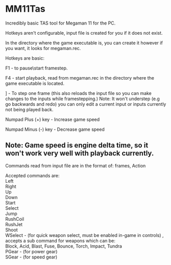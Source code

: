 # MM11Tas
Incredibly basic TAS tool for Megaman 11 for the PC.

Hotkeys aren't configurable, input file is created for you if it does not exist.

In the directory where the game executable is, you can create it however if you want, it looks for megaman.rec.

Hotkeys are basic:

F1 - to pause\start framestep.

F4 - start playback, read from megaman.rec in the directory where the game executable is located.

] - To step one frame (this also reloads the input file so you can make changes to the inputs while framestepping.)
Note: It won't understep (e.g go backwards and redo) you can only edit a current input or inputs currently not being
      played back.

Numpad Plus (+) key - Increase game speed

Numpad Minus (-) key - Decrease game speed

Note: Game speed is engine delta time, so it won't work very well with playback currently. 
--------------------------------------------------------

Commands read from input file are in the format of:
   frames, Action
   
Accepted commands are: <br />
    Left <br />
    Right <br />
    Up <br />
    Down <br />
    Start <br />
    Select <br />
    Jump <br />
    RushCoil <br />
    RushJet <br />
    Shoot <br />
    WSelect -  (for quick weapon select, must be enabled in-game in controls) ,  <br />
            accepts a sub command for weapons which can be: <br />
            Block, Acid, Blast, Fuse, Bounce, Torch, Impact, Tundra <br />
    PGear - (for power gear) <br />
    SGear - (for speed gear) <br />






